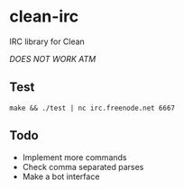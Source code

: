 # clean-irc
IRC library for Clean

*DOES NOT WORK ATM*

## Test
```
make && ./test | nc irc.freenode.net 6667
```

## Todo
- Implement more commands
- Check comma separated parses
- Make a bot interface
